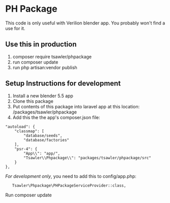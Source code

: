 # PH Package

This code is only useful with Verilion blender app. You probably won't find a use for it.

## Use this in production

1. composer require tsawler/phpackage
2. run composer update
3. run php artisan:vendor publish

## Setup Instructions for development

1. Install a new blender 5.5 app
2. Clone this package
3. Put contents of this package into laravel app at this location: <root>/packages/tsawler/phpackage
4. Add this the the app's composer.json file:

~~~~
"autoload": {
    "classmap": [
        "database/seeds",
        "database/factories"
    ],
    "psr-4": {
        "App\\": "app/",
        "Tsawler\\Phpackage\\": "packages/tsawler/phpackage/src"
    }
},
~~~~

_For development only_, you need to add this to config/app.php:

~~~~
   Tsawler\Phpackage\PHPackageServiceProvider::class,
~~~~


Run composer update


